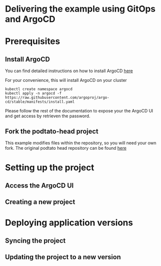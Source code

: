 # Delivering the example using GitOps and ArgoCD

# Prerequisites

##  Install ArgoCD

You can find detailed instructions on how to install ArgoCD [here](https://argoproj.github.io/argo-cd/getting_started/)    

For your convenience, this will install ArgoCD on your cluster

```
kubectl create namespace argocd
kubectl apply -n argocd -f
https://raw.githubusercontent.com/argoproj/argo-cd/stable/manifests/install.yaml
```

Please follow the rest of the documentation to expose your the ArgoCD UI and get
access by retrieven the password. 

## Fork the podtato-head project

This example modifies files within the repository, so you will need your own
fork. The original podtato head repository can be found
[here](https://github.com/cncf/podtato-head)

# Setting up the project

## Access the ArgoCD UI



## Creating a new project


# Deploying application versions


## Syncing the project

## Updating the project to a new version



